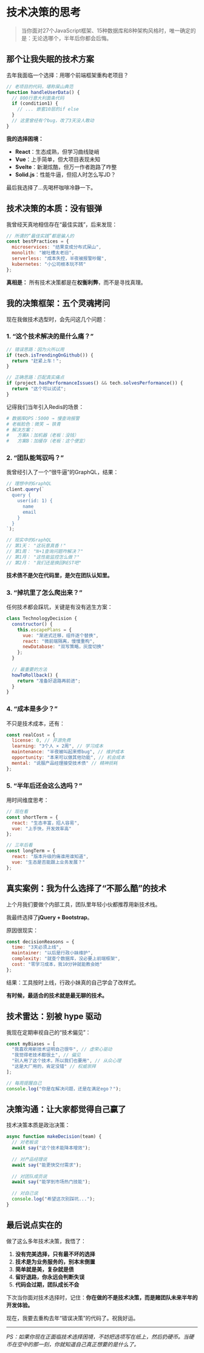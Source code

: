 # 技术决策的思考

> 当你面对27个JavaScript框架、15种数据库和8种架构风格时，唯一确定的是：无论选哪个，半年后你都会后悔。

## 那个让我失眠的技术方案

去年我面临一个选择：用哪个前端框架重构老项目？

```javascript
// 老项目的代码，堪称屎山典范
function handleUserData() {
  // 800行意大利面条代码
  if (condition1) {
    // ... 嵌套10层的if else
  }
  // 这里曾经有个bug，改了3天没人敢动
}
```

**我的选择困境：**

- **React**：生态成熟，但学习曲线陡峭
- **Vue**：上手简单，但大项目表现未知  
- **Svelte**：新潮炫酷，但万一作者跑路了咋整
- **Solid.js**：性能牛逼，但招人时怎么写JD？

最后我选择了...先喝杯咖啡冷静一下。

## 技术决策的本质：没有银弹

我曾经天真地相信存在“最佳实践”，后来发现：

```javascript
// 所谓的“最佳实践”都是骗人的
const bestPractices = {
  microservices: "结果变成分布式屎山",
  monolith: "被吐槽太老旧",
  serverless: "成本失控，半夜被报警吵醒",
  kubernetes: "小公司根本玩不转"
};
```

**真相是：** 所有技术决策都是在**权衡利弊**，而不是寻找真理。

## 我的决策框架：五个灵魂拷问

现在我做技术选型时，会先问这几个问题：

### 1. “这个技术解决的是什么痛？”

```javascript
// 错误思路：因为火所以用
if (tech.isTrendingOnGithub()) {
  return "赶紧上车！";
}

// 正确思路：匹配真实痛点  
if (project.hasPerformanceIssues() && tech.solvesPerformance()) {
  return "这个可以试试";
}
```

记得我们当年引入Redis的场景：
```bash
# 数据库QPS：5000 → 慢查询报警
# 老板脸色：微笑 → 铁青
# 解决方案： 
#   方案A：加机器（老板：没钱）
#   方案B：加缓存（老板：这个便宜）
```

### 2. “团队能驾驭吗？”

我曾经引入了一个“很牛逼”的GraphQL，结果：

```javascript
// 理想中的GraphQL
client.query(`
  query {
    user(id: 1) {
      name
      email
    }
  }
`);

// 现实中的GraphQL
// 第1天： "这玩意真香！"
// 第1周： "N+1查询问题咋解决？"  
// 第1月： "这性能监控怎么做？"
// 第2月： "我们还是换回REST吧"
```

**技术债不是欠在代码里，是欠在团队认知里。**

### 3. “掉坑里了怎么爬出来？”

任何技术都会踩坑，关键是有没有逃生方案：

```javascript
class TechnologyDecision {
  constructor() {
    this.escapePlans = {
      vue: "渐进式迁移，组件逐个替换",
      react: "微前端隔离，慢慢重构", 
      newDatabase: "双写策略，灰度切换"
    };
  }
  
  // 最重要的方法
  howToRollback() {
    return "准备好退路再前进";
  }
}
```

### 4. “成本是多少？”

不只是技术成本，还有：

```javascript
const realCost = {
  license: 0, // 开源免费
  learning: "3个人 × 2周", // 学习成本
  maintenance: "半夜被叫起来修bug", // 维护成本
  opportunity: "本来可以做其他功能", // 机会成本
  mental: "说服产品经理接受技术债" // 精神损耗
};
```

### 5. “半年后还会这么选吗？”

用时间维度思考：

```javascript
// 现在看
const shortTerm = {
  react: "生态丰富，招人容易",
  vue: "上手快，开发效率高"
};

// 三年后看  
const longTerm = {
  react: "版本升级的痛谁用谁知道",
  vue: "生态是否能跟上业务发展？"
};
```

## 真实案例：我为什么选择了“不那么酷”的技术

上个月我们要做个内部工具，团队里年轻小伙都推荐用新技术栈。

我最终选择了**jQuery + Bootstrap**。

原因很现实：
```javascript
const decisionReasons = {
  time: "3天必须上线",
  maintainer: "以后是行政小妹维护",
  complexity: "就查个数据库，没必要上前端框架",
  cost: "零学习成本，我10分钟就能教会她"
};
```

结果：工具按时上线，行政小妹真的自己学会了改样式。

**有时候，最适合的技术就是最无聊的技术。**

## 技术雷达：别被 hype 驱动

我现在定期审视自己的“技术偏见”：

```javascript
const myBiases = [
  "我喜欢用新技术证明自己很牛", // 虚荣心驱动
  "我觉得老技术都很土", // 偏见
  "别人用了这个技术，所以我们也要用", // 从众心理
  "这是大厂用的，肯定没错" // 权威崇拜
];

// 每周提醒自己
console.log("你是在解决问题，还是在满足ego？");
```

## 决策沟通：让大家都觉得自己赢了

技术决策本质是政治决策：

```javascript
async function makeDecision(team) {
  // 对老板说
  await say("这个技术能降本增效");
  
  // 对产品经理说  
  await say("能更快交付需求");
  
  // 对团队成员说
  await say("能学到市场热门技能");
  
  // 对自己说
  console.log("希望这次别踩坑...");
}
```

## 最后说点实在的

做了这么多年技术决策，我悟了：

1. **没有完美选择，只有最不坏的选择**
2. **技术是为业务服务的，别本末倒置**  
3. **简单就是美，复杂就是债**
4. **留好退路，你永远会判断失误**
5. **代码会过期，团队成长不会**

下次当你面对技术选择时，记住：**你在做的不是技术决策，而是赌团队未来半年的开发体验。**

现在，我要去重构去年“错误决策”的代码了。祝我好运。

---

*PS：如果你现在正面临技术选择困境，不妨把选项写在纸上，然后扔硬币。当硬币在空中的那一刻，你就知道自己真正想要的是什么了。*
